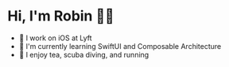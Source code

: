 # Hi, I'm Robin 👋🏻

- 🚕 I work on iOS at Lyft
- 🌱 I'm currently learning SwiftUI and Composable Architecture
- 🤿 I enjoy tea, scuba diving, and running
